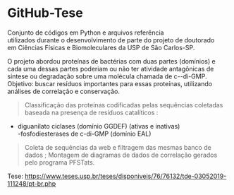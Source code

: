 # GitHub-Tese
Conjunto de códigos em Python e arquivos referência<br>
utilizados durante o desenvolvimento de parte do projeto de doutorado <br>
em Ciências Físicas e Biomoleculares da USP de São Carlos-SP.<br>

O projeto abordou proteínas de bactérias com duas partes (domínios)
e cada uma dessas partes poderiam ou não ter atividade antagônicas
de sintese ou degradação sobre uma molécula chamada de c--di-GMP.
Objetivo: buscar resíduos importantes para essas proteínas, utilizando
análises de correlação e conservação.
> Classificação das proteínas codificadas pelas sequências coletadas
baseada na presença de resíduos catalíticos : 
- diguanilato ciclases (domínio GGDEF) (ativas e inativas) <br>
-fosfodiesterases de c-di-GMP (domínio EAL)<br>
> Coleta de sequências da web e filtragem das mesmas
banco de dados ;
> Montagem de diagramas de dados de correlação gerados pelo programa
PFSTats.

Tese: https://www.teses.usp.br/teses/disponiveis/76/76132/tde-03052019-111248/pt-br.php
